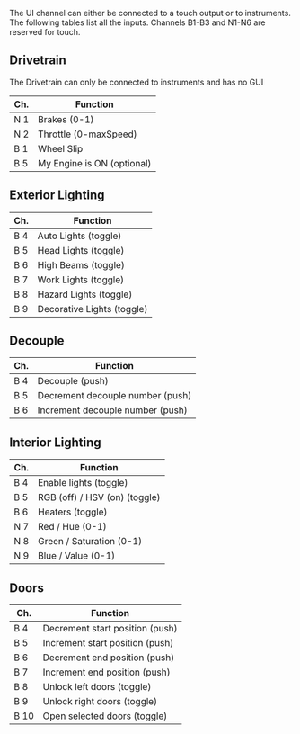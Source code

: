 
The UI channel can either be connected to a touch output or to instruments.
The following tables list all the inputs.
Channels B1-B3 and N1-N6 are reserved for touch.

## Drivetrain

The Drivetrain can only be connected to instruments and has no GUI

| Ch. | Function |
| --- | -------- |
| N 1 | Brakes (0-1) |
| N 2 | Throttle (0-maxSpeed) |
| B 1 | Wheel Slip |
| B 5 | My Engine is ON (optional) |

## Exterior Lighting

| Ch. | Function |
| --- | -------- |
| B 4 | Auto Lights (toggle) |
| B 5 | Head Lights (toggle) |
| B 6 | High Beams (toggle) |
| B 7 | Work Lights (toggle) |
| B 8 | Hazard Lights (toggle) |
| B 9 | Decorative Lights (toggle) |

## Decouple

| Ch. | Function |
| --- | -------- |
| B 4 | Decouple (push) |
| B 5 | Decrement decouple number (push) |
| B 6 | Increment decouple number (push) |

## Interior Lighting

| Ch. | Function |
| --- | -------- |
| B 4 | Enable lights (toggle) |
| B 5 | RGB (off) / HSV (on) (toggle) |
| B 6 | Heaters (toggle) |
| N 7 | Red / Hue (0-1) |
| N 8 | Green / Saturation (0-1) |
| N 9 | Blue / Value (0-1) |

## Doors

| Ch. | Function |
| --- | -------- |
| B 4 | Decrement start position (push) |
| B 5 | Increment start position (push) |
| B 6 | Decrement end position (push) |
| B 7 | Increment end position (push) |
| B 8 | Unlock left doors (toggle) |
| B 9 | Unlock right doors (toggle) |
| B 10 | Open selected doors (toggle) |